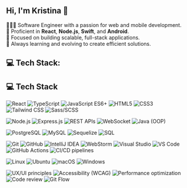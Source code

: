 ## Hi, I'm Kristina 👋

👩🏼‍💻 Software Engineer with a passion for web and mobile development.  
🌟 Proficient in **React**, **Node.js**, **Swift**, and **Android**.  
💼 Focused on building scalable, full-stack applications.  
🚀 Always learning and evolving to create efficient solutions.

## 💻 Tech Stack:
## 💻 Tech Stack

<!-- Frontend -->
![React](https://img.shields.io/badge/React-20232A?style=for-the-badge&logo=react&logoColor=61DAFB)
![TypeScript](https://img.shields.io/badge/TypeScript-007ACC?style=for-the-badge&logo=typescript&logoColor=white)
![JavaScript ES6+](https://img.shields.io/badge/JavaScript%20(ES6%2B)-323330?style=for-the-badge&logo=javascript&logoColor=F7DF1E)
![HTML5](https://img.shields.io/badge/HTML5-E34F26?style=for-the-badge&logo=html5&logoColor=white)
![CSS3](https://img.shields.io/badge/CSS3-1572B6?style=for-the-badge&logo=css3&logoColor=white)
![Tailwind CSS](https://img.shields.io/badge/Tailwind%20CSS-06B6D4?style=for-the-badge&logo=tailwindcss&logoColor=white)
![Sass/SCSS](https://img.shields.io/badge/Sass%2FSCSS-CC6699?style=for-the-badge&logo=sass&logoColor=white)

<!-- Backend & APIs -->
![Node.js](https://img.shields.io/badge/Node.js-6DA55F?style=for-the-badge&logo=node.js&logoColor=white)
![Express.js](https://img.shields.io/badge/Express.js-404D59?style=for-the-badge&logo=express&logoColor=white)
![REST APIs](https://img.shields.io/badge/REST%20APIs-FF6C37?style=for-the-badge&logo=postman&logoColor=white)
![WebSocket](https://img.shields.io/badge/WebSocket-4E9CAF?style=for-the-badge)
![Java (OOP)](https://img.shields.io/badge/Java%20(OOP)-ED8B00?style=for-the-badge&logo=openjdk&logoColor=white)

<!-- Databases & ORM -->
![PostgreSQL](https://img.shields.io/badge/PostgreSQL-316192?style=for-the-badge&logo=postgresql&logoColor=white)
![MySQL](https://img.shields.io/badge/MySQL-4479A1?style=for-the-badge&logo=mysql&logoColor=white)
![Sequelize](https://img.shields.io/badge/Sequelize-3C76C3?style=for-the-badge&logo=sequelize&logoColor=white)
![SQL](https://img.shields.io/badge/SQL-025E8C?style=for-the-badge)

<!-- Tools & CI/CD -->
![Git](https://img.shields.io/badge/Git-F05032?style=for-the-badge&logo=git&logoColor=white)
![GitHub](https://img.shields.io/badge/GitHub-121011?style=for-the-badge&logo=github&logoColor=white)
![IntelliJ IDEA](https://img.shields.io/badge/IntelliJ%20IDEA-000000?style=for-the-badge&logo=intellijidea&logoColor=white)
![WebStorm](https://img.shields.io/badge/WebStorm-000000?style=for-the-badge&logo=webstorm&logoColor=white)
![Visual Studio](https://img.shields.io/badge/Visual%20Studio-5C2D91?style=for-the-badge&logo=visualstudio&logoColor=white)
![VS Code](https://img.shields.io/badge/VS%20Code-007ACC?style=for-the-badge&logo=visualstudiocode&logoColor=white)
![GitHub Actions](https://img.shields.io/badge/GitHub%20Actions-2088FF?style=for-the-badge&logo=githubactions&logoColor=white)
![CI/CD pipelines](https://img.shields.io/badge/CI%2FCD%20pipelines-0A66C2?style=for-the-badge)

<!-- Environments -->
![Linux](https://img.shields.io/badge/Linux-FCC624?style=for-the-badge&logo=linux&logoColor=000)
![Ubuntu](https://img.shields.io/badge/Ubuntu-E95420?style=for-the-badge&logo=ubuntu&logoColor=white)
![macOS](https://img.shields.io/badge/macOS-000000?style=for-the-badge&logo=apple&logoColor=white)
![Windows](https://img.shields.io/badge/Windows-0078D6?style=for-the-badge&logo=windows&logoColor=white)

<!-- UX & Practices -->
![UX/UI principles](https://img.shields.io/badge/UX%2FUI%20principles-6E44FF?style=for-the-badge)
![Accessibility (WCAG)](https://img.shields.io/badge/Accessibility%20(WCAG)-0A66C2?style=for-the-badge&logo=w3c&logoColor=white)
![Performance optimization](https://img.shields.io/badge/Performance%20optimization-0F9D58?style=for-the-badge)
![Code review](https://img.shields.io/badge/Code%20review-3949AB?style=for-the-badge)
![Git Flow](https://img.shields.io/badge/Git%20Flow-FF4081?style=for-the-badge)
